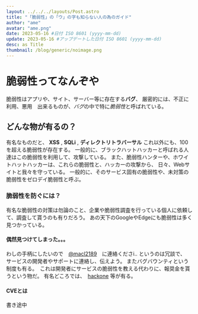 ```yaml
---
layout: ../../../layouts/Post.astro
title: "「脆弱性」の「ウ」の字も知らない人の為のガイド"
author: "ame"
avatar: "ame.png"
date: 2023-05-16 #日付 ISO 8601 (yyyy-mm-dd)
update: 2023-05-16 #アップデートした日付 ISO 8601 (yyyy-mm-dd)
desc: as Title 
thumbnail: /blog/generic/noimage.png
---
```

# 脆弱性ってなんぞや
脆弱性はアプリや、サイト、サーバー等に存在する**バグ**、
厳密的には、不正に利用、悪用　出来るものが、*バグ*の中で特に*脆弱性*と呼ばれている。

## どんな物が有るの？
有名なものだと、 **XSS** , **SQLi** , **ディレクトリトラバーサル**
これ以外にも、100を超える脆弱性が存在する。
一般的に、ブラックハットハッカーと呼ばれる人達はこの脆弱性を利用して、攻撃している。
 また、脆弱性ハンターや、ホワイトハットハッカーは、これらの脆弱性と、ハッカーの攻撃から、
  日々、Webサイトと我々を守っている。
一般的に、そのサービス固有の脆弱性や、未対策の脆弱性をゼロデイ脆弱性と呼ぶ。

### 脆弱性を防ぐには？
有名な脆弱性の対策は勿論のこと、企業や脆弱性調査を行っている個人に依頼して、調査して貰うのも有りだろう。
あの天下のGoogleやEdgeにも脆弱性は多く見つかっている。

#### 偶然見つけてしまった。。。
わしの手柄にしたいので　[@macl2189](https://twitter.com/macl2189)　に連絡くださi..
というのは冗談で、　サービスの開発者やサポートに連絡し、伝えよう。
またバグバウンティという制度も有る。　これは開発者にサービスの脆弱性を教える代わりに、報奨金を貰うという物だ。
有名どころでは、　[hackone](https://www.hackerone.com) 等が有る。

#### CVEとは
書き途中
